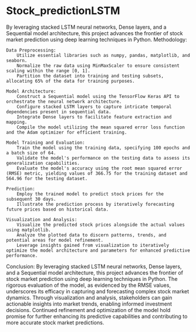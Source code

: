 # Stock_predictionLSTM
By leveraging stacked LSTM neural networks, Dense layers, and a Sequential model architecture, this project advances the frontier of stock market prediction using deep learning techniques in Python.
Methodology:

    Data Preprocessing:
        Utilize essential libraries such as numpy, pandas, matplotlib, and seaborn.
        Normalize the raw data using MinMaxScaler to ensure consistent scaling within the range [0, 1].
        Partition the dataset into training and testing subsets, allocating 65% of the data for training purposes.

    Model Architecture:
        Construct a Sequential model using the TensorFlow Keras API to orchestrate the neural network architecture.
        Configure stacked LSTM layers to capture intricate temporal dependencies present in sequential data.
        Integrate Dense layers to facilitate feature extraction and mapping.
        Compile the model utilizing the mean squared error loss function and the Adam optimizer for efficient training.

    Model Training and Evaluation:
        Train the model using the training data, specifying 100 epochs and a batch size of 64.
        Validate the model's performance on the testing data to assess its generalization capabilities.
        Evaluate the model's accuracy using the root mean squared error (RMSE) metric, yielding values of 366.75 for the training dataset and 564.96 for the testing dataset.

    Prediction:
        Employ the trained model to predict stock prices for the subsequent 30 days.
        Illustrate the prediction process by iteratively forecasting future prices based on historical data.

    Visualization and Analysis:
        Visualize the predicted stock prices alongside the actual values using matplotlib.
        Analyze the plotted data to discern patterns, trends, and potential areas for model refinement.
        Leverage insights gained from visualization to iteratively optimize the model architecture and parameters for enhanced predictive performance.

Conclusion:
By leveraging stacked LSTM neural networks, Dense layers, and a Sequential model architecture, this project advances the frontier of stock market prediction using deep learning techniques in Python. The rigorous evaluation of the model, as evidenced by the RMSE values, underscores its efficacy in capturing and forecasting complex stock market dynamics. Through visualization and analysis, stakeholders can gain actionable insights into market trends, enabling informed investment decisions. Continued refinement and optimization of the model hold promise for further enhancing its predictive capabilities and contributing to more accurate stock market predictions.
